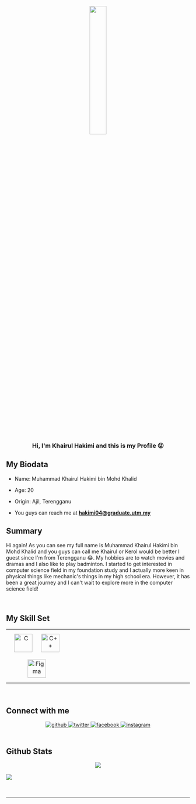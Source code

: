 <div align="center">
<img src="https://avatars.githubusercontent.com/u/148405244?v=4" align="center" style="width: 30%" />
</div>  
  

### <div align="center">Hi, I'm Khairul Hakimi and this is my Profile 😜</div>  
  
## My Biodata
- Name: Muhammad Khairul Hakimi bin Mohd Khalid  
  

- Age: 20  
  

- Origin: Ajil, Terengganu  
  

- You guys can reach me at **hakimi04@graduate.utm.my**  

## Summary
Hi again! As you can see my full name is Muhammad Khairul Hakimi bin Mohd Khalid and you guys can call me Khairul or Kerol would be better I guest since I'm from Terengganu 😂. My hobbies are to watch movies and dramas and I also like to play badminton. I started to get interested in computer science field in my foundation study and I actually more keen in physical things like mechanic's things in my high school era. However, it has been a great journey and I can't wait to explore more in the computer science field!  
  

<br/>  


## My Skill Set  
<table><tr><td valign="top" width="33%">

<div align="center">  
<a href="https://www.cprogramming.com/" target="_blank"><img style="margin: 10px" src="https://profilinator.rishav.dev/skills-assets/c-original.svg" alt="C" height="50" /></a>  
<a href="https://www.cplusplus.com/" target="_blank"><img style="margin: 10px" src="https://profilinator.rishav.dev/skills-assets/cplusplus-original.svg" alt="C++" height="50" /></a>  
<a href="https://www.figma.com/" target="_blank"><img style="margin: 10px" src="https://profilinator.rishav.dev/skills-assets/figma-icon.svg" alt="Figma" height="50" /></a>  
</div>

</td><td valign="top" width="33%">



</td><td valign="top" width="33%">



</td></tr></table>  

<br/>  


## Connect with me  
<div align="center">
<a href="https://github.com/Kerol04" target="_blank">
<img src=https://img.shields.io/badge/github-%2324292e.svg?&style=for-the-badge&logo=github&logoColor=white alt=github style="margin-bottom: 5px;" />
</a>
<a href="https://twitter.com/khairhakimmm" target="_blank">
<img src=https://img.shields.io/badge/twitter-%2300acee.svg?&style=for-the-badge&logo=twitter&logoColor=white alt=twitter style="margin-bottom: 5px;" />
</a>
<a href="https://www.facebook.com/Muhammad Khairul Hakimi" target="_blank">
<img src=https://img.shields.io/badge/facebook-%232E87FB.svg?&style=for-the-badge&logo=facebook&logoColor=white alt=facebook style="margin-bottom: 5px;" />
</a>
<a href="https://instagram.com/khair.hakim" target="_blank">
<img src=https://img.shields.io/badge/instagram-%23000000.svg?&style=for-the-badge&logo=instagram&logoColor=white alt=instagram style="margin-bottom: 5px;" />
</a>  
</div>  
  

<br/>  


## Github Stats  
<div align="center"><img src="https://github-readme-stats.vercel.app/api?username=Kerol04&show_icons=true&count_private=true&hide_border=true" align="center" /></div>  

<br/>  



<div align="left">
<img src="https://komarev.com/ghpvc/?username=Kerol04&&style=flat-square" align="center" />
</div>  
  

<br/>  


<br />

----

